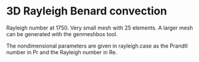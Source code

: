 # 3D Rayleigh Benard convection
Rayleigh number at 1750. Very small mesh with 25 elements.
A larger mesh can be generated with the genmeshbox tool.

The nondimensional parameters are given in rayleigh.case as the Prandtl number in Pr and the Rayleigh number in Re.
